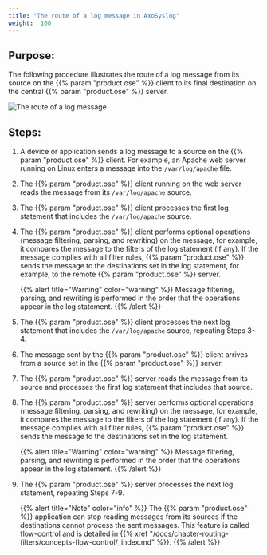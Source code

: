 ```yaml
---
title: "The route of a log message in AxoSyslog"
weight:  100
---
```

<!-- DISCLAIMER: This file is based on the syslog-ng Open Source Edition documentation https://github.com/balabit/syslog-ng-ose-guides/commit/2f4a52ee61d1ea9ad27cb4f3168b95408fddfdf2 and is used under the terms of The syslog-ng Open Source Edition Documentation License. The file has been modified by Axoflow. -->


## Purpose:

The following procedure illustrates the route of a log message from its source on the {{% param "product.ose" %}} client to its final destination on the central {{% param "product.ose" %}} server.

![The route of a log message](/images/figures/fig-syslog-ng-logging-01.png)

## Steps:

1.  A device or application sends a log message to a source on the {{% param "product.ose" %}} client. For example, an Apache web server running on Linux enters a message into the `/var/log/apache` file.

2.  The {{% param "product.ose" %}} client running on the web server reads the message from its `/var/log/apache` source.

3.  The {{% param "product.ose" %}} client processes the first log statement that includes the `/var/log/apache` source.

4.  The {{% param "product.ose" %}} client performs optional operations (message filtering, parsing, and rewriting) on the message, for example, it compares the message to the filters of the log statement (if any). If the message complies with all filter rules, {{% param "product.ose" %}} sends the message to the destinations set in the log statement, for example, to the remote {{% param "product.ose" %}} server.
    
    {{% alert title="Warning" color="warning" %}}
Message filtering, parsing, and rewriting is performed in the order that the operations appear in the log statement.
    {{% /alert %}}

5.  The {{% param "product.ose" %}} client processes the next log statement that includes the `/var/log/apache` source, repeating Steps 3-4.

6.  The message sent by the {{% param "product.ose" %}} client arrives from a source set in the {{% param "product.ose" %}} server.

7.  The {{% param "product.ose" %}} server reads the message from its source and processes the first log statement that includes that source.

8.  The {{% param "product.ose" %}} server performs optional operations (message filtering, parsing, and rewriting) on the message, for example, it compares the message to the filters of the log statement (if any). If the message complies with all filter rules, {{% param "product.ose" %}} sends the message to the destinations set in the log statement.
    
    {{% alert title="Warning" color="warning" %}}
Message filtering, parsing, and rewriting is performed in the order that the operations appear in the log statement.
    {{% /alert %}}

9.  The {{% param "product.ose" %}} server processes the next log statement, repeating Steps 7-9.
    
    {{% alert title="Note" color="info" %}}
The {{% param "product.ose" %}} application can stop reading messages from its sources if the destinations cannot process the sent messages. This feature is called flow-control and is detailed in {{% xref "/docs/chapter-routing-filters/concepts-flow-control/_index.md" %}}.
    {{% /alert %}}

